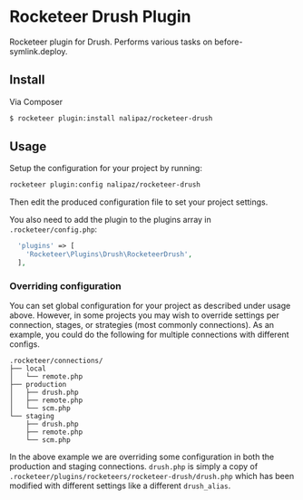 # Rocketeer Drush Plugin

Rocketeer plugin for Drush. Performs various tasks on before-symlink.deploy.

## Install

Via Composer

``` bash
$ rocketeer plugin:install nalipaz/rocketeer-drush
```

## Usage

Setup the configuration for your project by running:

``` bash
rocketeer plugin:config nalipaz/rocketeer-drush
```
Then edit the produced configuration file to set your project settings.

You also need to add the plugin to the plugins array in `.rocketeer/config.php`:

``` php
  'plugins' => [
    'Rocketeer\Plugins\Drush\RocketeerDrush',
  ],
```

### Overriding configuration

You can set global configuration for your project as described under usage above. However, in some projects you may wish to override settings per connection, stages, or strategies (most commonly connections). As an example, you could do the following for multiple connections with different configs.

```
.rocketeer/connections/
├── local
│   └── remote.php
├── production
│   ├── drush.php
│   ├── remote.php
│   └── scm.php
└── staging
    ├── drush.php
    ├── remote.php
    └── scm.php
```
In the above example we are overriding some configuration in both the production and staging connections. `drush.php` is simply a copy of `.rocketeer/plugins/rocketeers/rocketeer-drush/drush.php` which has been modified with different settings like a different `drush_alias`.